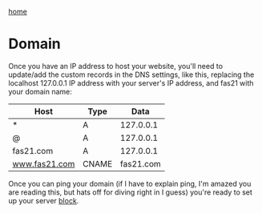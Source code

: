 [home](README.md)

# Domain

Once you have an IP address to host your website, you'll need to update/add
the custom records in the DNS settings, like this, replacing the localhost
127.0.0.1 IP address with your server's IP address, and fas21 with your
domain name:

| Host          | Type  | Data      |
|---------------|-------|-----------|
| *             | A     | 127.0.0.1 |
| @             | A     | 127.0.0.1 |
| fas21.com     | A     | 127.0.0.1 |
| www.fas21.com | CNAME | fas21.com |

Once you can ping your domain (if I have to explain ping, I'm amazed you 
are reading this, but hats off for diving right in I guess) you're ready
to set up your server [block](block.md).
